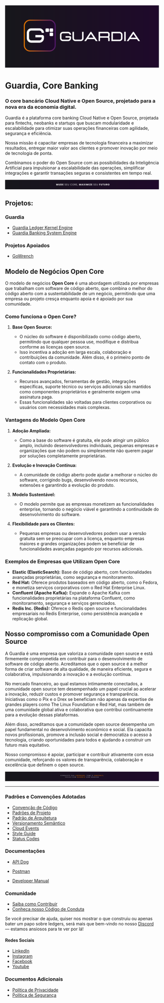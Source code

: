 ![main-cover](./docs/assets/banners/main-banner.png)

# Guardia, Core Banking 

### O core bancário Cloud Native e Open Source, projetado para a nova era da economia digital.


Guardia é a plataforma core banking Cloud Native e Open Source, projetada para fintechs, neobanks e startups que buscam modularidade e escalabilidade para otimizar suas operações financeiras com agilidade, segurança e eficiência.
  
Nossa missão é capacitar empresas de tecnologia financeira a maximizar resultados, entregar maior valor aos clientes e promover inovação por meio de tecnologia de ponta.

Combinamos o poder do Open Source com as possibilidades da Inteligência Artificial para impulsionar a escalabilidade das operações, simplificar integrações e garantir transações seguras e consistentes em tempo real.

![maximize-your-future](./docs/assets/banners/pt-br/maximize-your-future.png)

## Projetos:

### Guardia

- [Guardia Ledger Kernel Engine](https://github.com/guardia-lke)
- [Guardia Banking System Engine](https://github.com/guardia-base)

### Projetos Apoiados

- [GoWrench](https://github.com/WrenchApps/GoWrench)

## Modelo de Negócios Open Core

O modelo de negócios **Open Core** é uma abordagem utilizada por empresas que trabalham com software de código aberto, que combina o melhor do código aberto com a sustentabilidade de um negócio, permitindo que uma empresa ou projeto cresça enquanto apoia e é apoiado por sua comunidade.

### **Como funciona o Open Core?**

1. **Base Open Source:**
   - O núcleo do software é disponibilizado como código aberto, permitindo que qualquer pessoa use, modifique e distribua conforme as licenças open source.
   - Isso incentiva a adoção em larga escala, colaboração e contribuições da comunidade. Além disso, é o primeiro ponto de contato com o produto.

2. **Funcionalidades Proprietárias:**
   - Recursos avançados, ferramentas de gestão, integrações específicas, suporte técnico ou serviços adicionais são mantidos como componentes proprietários e geralmente exigem uma assinatura paga.
   - Essas funcionalidades são voltadas para clientes corporativos ou usuários com necessidades mais complexas.

### **Vantagens do Modelo Open Core**

1. **Adoção Ampliada:**
   - Como a base do software é gratuita, ele pode atingir um público amplo, incluindo desenvolvedores individuais, pequenas empresas e organizações que não podem ou simplesmente não querem pagar por soluções completamente proprietárias.

3. **Evolução e Inovação Contínua:**
   - A comunidade de código aberto pode ajudar a melhorar o núcleo do software, corrigindo bugs, desenvolvendo novos recursos, extensões
   e garantindo a evolução do produto.

4. **Modelo Sustentável:**
   - O modelo permite que as empresas monetizem as funcionalidades enterprise, tornando o negócio viável e garantindo a continuidade do desenvolvimento do software.

4. **Flexibilidade para os Clientes:**
   - Pequenas empresas ou desenvolvedores podem usar a versão gratuita sem se preocupar com a licença, enquanto empresas maiores e grandes organizações podem se beneficiar de funcionalidades avançadas pagando por recursos adicionais.

### **Exemplos de Empresas que Utilizam Open Core**

- **Elastic (ElasticSearch):** Base de código aberto, com funcionalidades avançadas proprietárias, como segurança e monitoramento.  
- **Red Hat:** Oferece produtos baseados em código aberto, como o Fedora, e monetiza serviços corporativos com o Red Hat Enterprise Linux.  
- **Confluent (Apache Kafka):** Expande o Apache Kafka com funcionalidades proprietárias na plataforma Confluent, como monitoramento, segurança e serviços gerenciados.  
- **Redis Inc. (Redis):** Oferece o Redis open source e funcionalidades empresariais no Redis Enterprise, como persistência avançada e replicação global.  


## Nosso compromisso com a Comunidade Open Source

A Guardia é uma empresa que valoriza a comunidade open source e está firmemente comprometida em contribuir para o desenvolvimento de software de código aberto. Acreditamos que o open source é a melhor forma de criar software de alta qualidade, de maneira eficiente, segura e colaborativa, impulsionando a inovação e a evolução contínua.

No mercado financeiro, ao qual estamos intimamente conectados, a comunidade open source tem desempenhado um papel crucial ao acelerar a inovação, reduzir custos e promover segurança e transparência. Iniciativas como o Pix e o Drex se beneficiam não apenas da expertise de grandes players como The Linux Foundation e Red Hat, mas também de uma comunidade global ativa e colaborativa que contribui continuamente para a evolução dessas plataformas.

Além disso, acreditamos que a comunidade open source desempenha um papel fundamental no desenvolvimento econômico e social. Ela capacita novos profissionais, promove a inclusão social e democratiza o acesso à tecnologia, criando oportunidades para todos e ajudando a construir um futuro mais equitativo.

Nosso compromisso é apoiar, participar e contribuir ativamente com essa comunidade, reforçando os valores de transparência, colaboração e excelência que definem o open source.

![own-your-freedom](./docs/assets/banners/pt-br/own-your-freedom.png)


---

### **Padrões e Convenções Adotadas**

- [Convenção de Código](./CODE_CONVENTIONS.md)  
- [Padrões de Projeto](./PROJECT_PATTERNS.md)  
- [Padrão de Arquitetura](./ARCHITECTURE_PATTERN.md)  
- [Versionamento Semântico](./SEMANTIC_VERSIONING.md)  
- [Cloud Events](./CLOUD_EVENTS.md)  
- [Style Guide](./API_STYLE_GUIDE.md)
- [Status Codes](./STATUS_CODE.md)

### **Documentações**

- [API Dog](https://apidog.guardia.finance)  
- [Postman](https://postman.guardia.finance)  

- [Developer Manual](./DEVELOPER_MANUAL.md)  

### **Comunidade**

- [Saiba como Contribuir](./CONTRIBUTING.md)  
- [Conheça nosso Código de Conduta](./CODE_OF_CONDUCT.md)  

Se você precisar de ajuda, quiser nos mostrar o que construiu ou apenas bater um papo sobre ledgers, será mais que bem-vindo no nosso [Discord](https://discord.gg/guardiafinance) — estamos ansiosos para te ver por lá!

#### Redes Sociais

- [LinkedIn](https://www.linkedin.com/company/guardiafinance)
- [Instagram](https://www.instagram.com/guardiafinance)
- [Facebook](https://www.facebook.com/guardiafinance)
- [Youtube](https://www.youtube.com/channel/guardiafinance)

### **Documentos Adicionais**

- [Política de Privacidade](./PRIVACY_POLICY.md)  
- [Política de Segurança](./SECURITY.md)  

